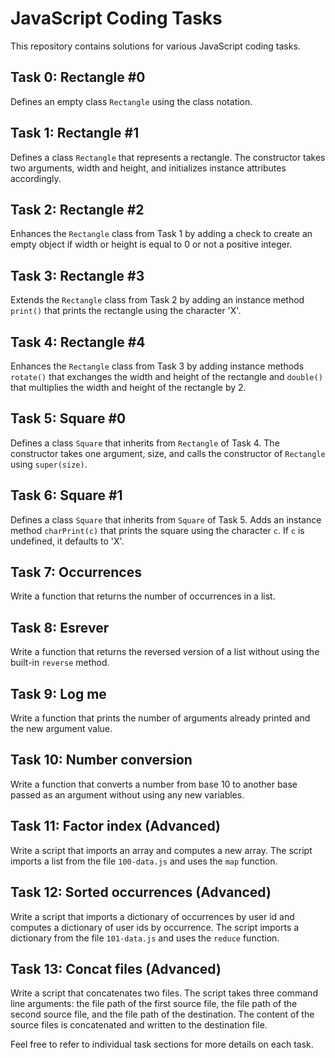 # JavaScript Coding Tasks

This repository contains solutions for various JavaScript coding tasks.

## Task 0: Rectangle #0

Defines an empty class `Rectangle` using the class notation.

## Task 1: Rectangle #1

Defines a class `Rectangle` that represents a rectangle. The constructor takes two arguments, width and height, and initializes instance attributes accordingly.

## Task 2: Rectangle #2

Enhances the `Rectangle` class from Task 1 by adding a check to create an empty object if width or height is equal to 0 or not a positive integer.

## Task 3: Rectangle #3

Extends the `Rectangle` class from Task 2 by adding an instance method `print()` that prints the rectangle using the character 'X'.

## Task 4: Rectangle #4

Enhances the `Rectangle` class from Task 3 by adding instance methods `rotate()` that exchanges the width and height of the rectangle and `double()` that multiplies the width and height of the rectangle by 2.

## Task 5: Square #0

Defines a class `Square` that inherits from `Rectangle` of Task 4. The constructor takes one argument, size, and calls the constructor of `Rectangle` using `super(size)`.

## Task 6: Square #1

Defines a class `Square` that inherits from `Square` of Task 5. Adds an instance method `charPrint(c)` that prints the square using the character `c`. If `c` is undefined, it defaults to 'X'.

## Task 7: Occurrences

Write a function that returns the number of occurrences in a list.

## Task 8: Esrever

Write a function that returns the reversed version of a list without using the built-in `reverse` method.

## Task 9: Log me

Write a function that prints the number of arguments already printed and the new argument value.

## Task 10: Number conversion

Write a function that converts a number from base 10 to another base passed as an argument without using any new variables.

## Task 11: Factor index (Advanced)

Write a script that imports an array and computes a new array. The script imports a list from the file `100-data.js` and uses the `map` function.

## Task 12: Sorted occurrences (Advanced)

Write a script that imports a dictionary of occurrences by user id and computes a dictionary of user ids by occurrence. The script imports a dictionary from the file `101-data.js` and uses the `reduce` function.

## Task 13: Concat files (Advanced)

Write a script that concatenates two files. The script takes three command line arguments: the file path of the first source file, the file path of the second source file, and the file path of the destination. The content of the source files is concatenated and written to the destination file.

Feel free to refer to individual task sections for more details on each task.

